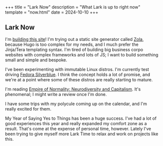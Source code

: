 +++
title = "Lark Now"
description = "What Lark is up to right now"
template = "now.html"
date = 2024-10-10
+++

## Lark Now

I'm [building this site](https://github.com/justlark/lark.gay)! I'm trying out a
static site generator called [Zola](https://www.getzola.org/), because Hugo is
too complex for my needs, and I much prefer the Jinja/Tera templating syntax.
I'm tired of building big business corpo websites with complex frameworks and
lots of JS; I want to build something small and simple and bespoke.

I've been experimenting with immutable Linux distros. I'm currently test driving
[Fedora Silverblue](https://fedoraproject.org/sl/atomic-desktops/silverblue/). I
think the concept holds a lot of promise, and we're at a point where some of
these distros are really starting to mature.

I'm reading [Empire of Normality: Neurodiversity and
Capitalism](https://www.goodreads.com/book/show/123844668-empire-of-normality).
It's phenomenal; I might write a review once I'm done.

I have some trips with my polycule coming up on the calendar, and I'm really
excited for them.

My Year of Saying Yes to Things has been a huge success. I've had a lot of good
experiences this year and really expanded my comfort zone as a result. That's
come at the expense of personal time, however. Lately I've been trying to give
myself more Lark Time to relax and work on projects like this.
